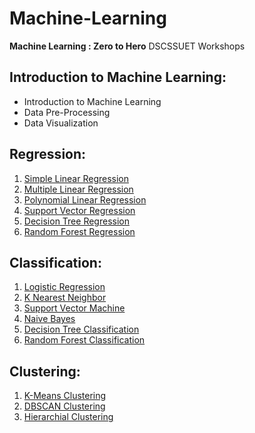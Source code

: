 # Machine-Learning

**Machine Learning : Zero to Hero** DSCSSUET Workshops

## Introduction to Machine Learning:
 
 - Introduction to Machine Learning
 - Data Pre-Processing
 - Data Visualization

## Regression:

1. [Simple Linear Regression](https://github.com/HanifaElahi/Machine-Learning/tree/main/01_SimpleLinearRegression)
2. [Multiple Linear Regression](https://github.com/HanifaElahi/Machine-Learning/tree/main/02_MultipleLinearRegression)
3. [Polynomial Linear Regression](https://github.com/HanifaElahi/Machine-Learning/tree/main/03_PolynomialLinearRegression)
4. [Support Vector Regression](https://github.com/HanifaElahi/Machine-Learning/tree/main/04_SupportVectorRegression)
5. [Decision Tree Regression](https://github.com/HanifaElahi/Machine-Learning/tree/main/05_DecisionTree)
6. [Random Forest Regression](https://github.com/HanifaElahi/Machine-Learning/tree/main/06_RandomForest)

## Classification:

1. [Logistic Regression](https://github.com/HanifaElahi/Machine-Learning/tree/main/07_LogisticRegression)
2. [K Nearest Neighbor](https://github.com/HanifaElahi/Machine-Learning/tree/main/08_K_Nearest_Neighbors)
3. [Support Vector Machine](https://github.com/HanifaElahi/Machine-Learning/tree/main/09_SupportVectorMachine)
4. [Naive Bayes](https://github.com/HanifaElahi/Machine-Learning/tree/main/10_NaiveBayes)
5. [Decision Tree Classification](https://github.com/HanifaElahi/Machine-Learning/tree/main/11_DecisionTreesClassification)
6. [Random Forest Classification]()

## Clustering:

1. [K-Means Clustering](https://github.com/HanifaElahi/Machine-Learning/tree/main/13_K_Means_Clustering)
2. [DBSCAN Clustering](https://github.com/HanifaElahi/Machine-Learning/tree/main/14_DBSCAN_Clustering)
3. [Hierarchial Clustering]()
